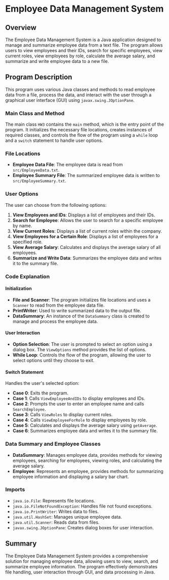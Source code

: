 # Employee Data Management System

## Overview
The Employee Data Management System is a Java application designed to manage and summarize employee data from a text file. The program allows users to view employees and their IDs, search for specific employees, view current roles, view employees by role, calculate the average salary, and summarize and write employee data to a new file.

## Program Description
This program uses various Java classes and methods to read employee data from a file, process the data, and interact with the user through a graphical user interface (GUI) using `javax.swing.JOptionPane`.

### Main Class and Method
The main class `HW3` contains the `main` method, which is the entry point of the program. It initializes the necessary file locations, creates instances of required classes, and controls the flow of the program using a `while` loop and a `switch` statement to handle user options.

### File Locations
- **Employee Data File**: The employee data is read from `src/EmployeeData.txt`.
- **Employee Summary File**: The summarized employee data is written to `src/EmployeeSummary.txt`.

### User Options
The user can choose from the following options:
1. **View Employees and IDs**: Displays a list of employees and their IDs.
2. **Search for Employee**: Allows the user to search for a specific employee by name.
3. **View Current Roles**: Displays a list of current roles within the company.
4. **View Employees for a Certain Role**: Displays a list of employees for a specified role.
5. **View Average Salary**: Calculates and displays the average salary of all employees.
6. **Summarize and Write Data**: Summarizes the employee data and writes it to the summary file.

### Code Explanation

#### Initialization
- **File and Scanner**: The program initializes file locations and uses a `Scanner` to read from the employee data file.
- **PrintWriter**: Used to write summarized data to the output file.
- **DataSummary**: An instance of the `DataSummary` class is created to manage and process the employee data.

#### User Interaction
- **Option Selection**: The user is prompted to select an option using a dialog box. The `ViewOptions` method provides the list of options.
- **While Loop**: Controls the flow of the program, allowing the user to select options until they choose to exit.

#### Switch Statement
Handles the user's selected option:
- **Case 0**: Exits the program.
- **Case 1**: Calls `ViewEmployeeAndIDs` to display employees and IDs.
- **Case 2**: Prompts the user to enter an employee name and calls `SearchEmployee`.
- **Case 3**: Calls `ViewRoles` to display current roles.
- **Case 4**: Calls `ViewEmployeeForRole` to display employees by role.
- **Case 5**: Calculates and displays the average salary using `getAverage`.
- **Case 6**: Summarizes employee data and writes it to the summary file.

### Data Summary and Employee Classes
- **DataSummary**: Manages employee data, provides methods for viewing employees, searching for employees, viewing roles, and calculating the average salary.
- **Employee**: Represents an employee, provides methods for summarizing employee information and displaying a salary bar chart.

### Imports
- `java.io.File`: Represents file locations.
- `java.io.FileNotFoundException`: Handles file not found exceptions.
- `java.io.PrintWriter`: Writes data to files.
- `java.util.HashSet`: Manages unique employee data.
- `java.util.Scanner`: Reads data from files.
- `javax.swing.JOptionPane`: Creates dialog boxes for user interaction.

## Summary
The Employee Data Management System provides a comprehensive solution for managing employee data, allowing users to view, search, and summarize employee information. The program effectively demonstrates file handling, user interaction through GUI, and data processing in Java.